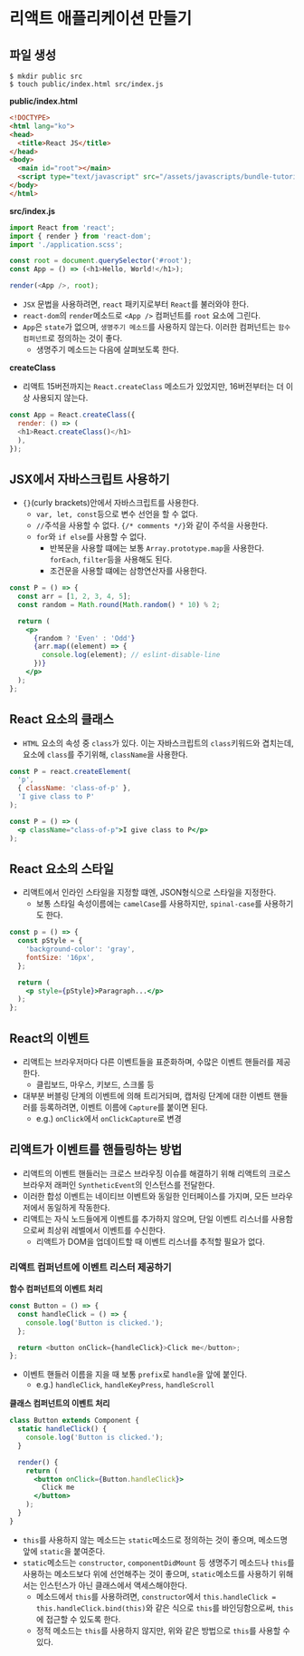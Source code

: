 # 리액트 애플리케이션 만들기
## 파일 생성
```
$ mkdir public src
$ touch public/index.html src/index.js
```

__public/index.html__
```html
<!DOCTYPE>
<html lang="ko">
<head>
  <title>React JS</title>
</head>
<body>
  <main id="root"></main>
  <script type="text/javascript" src="/assets/javascripts/bundle-tutorial-app.js"></script>
</body>
</html>
```

__src/index.js__
```js
import React from 'react';
import { render } from 'react-dom';
import './application.scss';

const root = document.querySelector('#root');
const App = () => (<h1>Hello, World!</h1>);

render(<App />, root);
```
- `JSX` 문법을 사용하려면, `react` 패키지로부터 `React`를 불러와야 한다.
- `react-dom`의 `render`메소드로 `<App />` 컴퍼넌트를 `root` 요소에 그린다.
- `App`은 `state`가 없으며, `생명주기 메소드`를 사용하지 않는다. 이러한 컴퍼넌트는 `함수 컴퍼넌트`로 정의하는 것이 좋다.
  - 생명주기 메소드는 다음에 살펴보도록 한다.

__createClass__
- 리액트 15버전까지는 `React.createClass` 메소드가 있었지만, 16버전부터는 더 이상 사용되지 않는다.
```js
const App = React.createClass({
  render: () => (
  <h1>React.createClass()</h1>
  ),
});
```

## JSX에서 자바스크립트 사용하기
- `{}`(curly brackets)안에서 자바스크립트를 사용한다.
  - `var, let, const`등으로 변수 선언을 할 수 없다.
  - `//`주석을 사용할 수 없다. `{/* comments */}`와 같이 주석을 사용한다.
  - `for`와 `if else`를 사용할 수 없다.
    - 반복문을 사용할 떄에는 보통 `Array.prototype.map`을 사용한다. `forEach`, `filter`등을 사용해도 된다.
    - 조건문을 사용할 떄에는 삼항연산자를 사용한다.
```jsx
const P = () => {
  const arr = [1, 2, 3, 4, 5];
  const random = Math.round(Math.random() * 10) % 2;

  return (
    <p>
      {random ? 'Even' : 'Odd'}
      {arr.map((element) => {
        console.log(element); // eslint-disable-line
      })}
    </p>
  );
};
```

## React 요소의 클래스
- `HTML` 요소의 속성 중 `class`가 있다. 이는 자바스크립트의 `class`키워드와 겹치는데, 요소에 `class`를 주기위해, `className`을 사용한다.
```js
const P = react.createElement(
  'p',
  { className: 'class-of-p' },
  'I give class to P'
);
```

```jsx
const P = () => (
  <p className="class-of-p">I give class to P</p>
);
```

## React 요소의 스타일
- 리액트에서 인라인 스타일을 지정할 떄엔, JSON형식으로 스타일을 지정한다.
  - 보통 스타일 속성이름에는 `camelCase`를 사용하지만, `spinal-case`를 사용하기도 한다.
```jsx
const p = () => {
  const pStyle = {
    'background-color': 'gray',
    fontSize: '16px',
  };

  return (
    <p style={pStyle}>Paragraph...</p>
  );
};
```

## React의 이벤트
- 리액트는 브라우저마다 다른 이벤트들을 표준화하며, 수많은 이벤트 핸들러를 제공한다.
  - 클립보드, 마우스, 키보드, 스크롤 등
- 대부분 버블링 단계의 이벤트에 의해 트리거되며, 캡처링 단계에 대한 이벤트 핸들러를 등록하려면, 이벤트 이름에 `Capture`를 붙이면 된다.
  - e.g.) `onClick`에서 `onClickCapture`로 변경

## 리액트가 이벤트를 핸들링하는 방법
- 리액트의 이벤트 핸들러는 크로스 브라우징 이슈를 해결하기 위해 리액트의 크로스 브라우저 래퍼인 `SyntheticEvent`의 인스턴스를 전달한다.
- 이러한 합성 이벤트는 네이티브 이벤트와 동일한 인터페이스를 가지며, 모든 브라우저에서 동일하게 작동한다.
- 리액트는 자식 노드들에게 이벤트를 추가하지 않으며, 단일 이벤트 리스너를 사용함으로써 최상위 레벨에서 이벤트를 수신한다.
  - 리액트가 DOM을 업데이트할 때 이벤트 리스너를 추적할 필요가 없다.

### 리액트 컴퍼넌트에 이벤트 리스터 제공하기
__함수 컴퍼넌트의 이벤트 처리__
```js
const Button = () => {
  const handleClick = () => {
    console.log('Button is clicked.');
  };

  return <button onClick={handleClick}>Click me</button>;
};
```
- 이벤트 핸들러 이름을 지을 때 보통 `prefix`로 `handle`을 앞에 붙인다.
  - e.g.) `handleClick`, `handleKeyPress`, `handleScroll`

__클래스 컴퍼넌트의 이벤트 처리__
```jsx
class Button extends Component {
  static handleClick() {
    console.log('Button is clicked.');
  }

  render() {
    return (
      <button onClick={Button.handleClick}>
        Click me
      </button>
    );
  }
}
```
- `this`를 사용하지 않는 메소드는 `static`메소드로 정의하는 것이 좋으며, 메소드명 앞에 `static`을 붙여준다.
- `static`메소드는 `constructor`, `componentDidMount` 등 생명주기 메소드나 `this`를 사용하는 메소드보다 위에 선언해주는 것이 좋으며, `static`메소드를 사용하기 위해서는 인스턴스가 아닌 클래스에서 액세스해야한다.
  - 메소드에서 `this`를 사용하려면, `constructor`에서 `this.handleClick = this.handleClick.bind(this)`와 같은 식으로 `this`를 바인딩함으로써, `this`에 접근할 수 있도록 한다.
  - 정적 메소드는 `this`를 사용하지 않지만, 위와 같은 방법으로 `this`를 사용할 수 있다.
